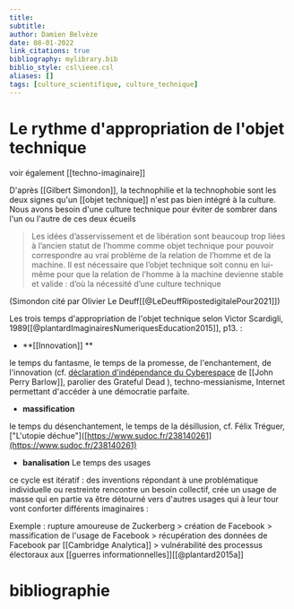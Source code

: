 ```yaml
---
title: 
subtitle:
author: Damien Belvèze
date: 08-01-2022
link_citations: true
bibliography: mylibrary.bib
biblio_style: csl\ieee.csl
aliases: []
tags: [culture_scientifique, culture_technique]
---
```


# Le rythme d'appropriation de l'objet technique

voir également [[techno-imaginaire]]

D'après [[Gilbert Simondon]], la technophilie et la technophobie sont les deux signes qu'un [[objet technique]] n'est pas bien intégré à la culture. 
Nous avons besoin d'une culture technique pour éviter de sombrer dans l'un ou l'autre de ces deux écueils


>Les idées d’asservissement et de libération sont beaucoup trop liées à l’ancien statut de l’homme comme objet technique pour pouvoir correspondre au vrai problème de la relation de l’homme et de la machine. Il est nécessaire que l’objet technique soit connu en lui-même pour que la relation de l’homme à la machine devienne stable et valide : d’où la nécessité d’une culture technique

(Simondon cité par Olivier Le Deuff[[@LeDeuffRipostedigitalePour2021]])

Les trois temps d'appropriation de l'objet technique selon Victor Scardigli, 1989[[@plantardImaginairesNumeriquesEducation2015]], p13. : 

- **[[Innovation]] **

le temps du fantasme, le temps de la promesse, de l'enchantement, de l'innovation (cf. [déclaration d'indépendance du Cyberespace](http://editions-hache.com/essais/barlow/barlow2.html) de [[John Perry  Barlow]], parolier des Grateful Dead ), techno-messianisme, Internet permettant d'accéder à une démocratie parfaite.

- **massification**

le temps du désenchantement, le temps de la désillusion, cf. Félix Tréguer, ["L'utopie déchue"]([https://www.sudoc.fr/238140261](https://www.sudoc.fr/238140261)

- **banalisation**
Le temps des usages


ce cycle est itératif : des inventions répondant à une problématique individuelle ou restreinte rencontre un besoin collectif, crée un usage de masse qui en partie va être détourné vers d'autres usages qui à leur tour vont conforter différents imaginaires : 

Exemple : rupture amoureuse de Zuckerberg > création de Facebook > massification de l'usage de Facebook > récupération des données de Facebook par [[Cambridge Analytica]] > vulnérabilité des processus électoraux aux [[guerres informationnelles]][[@plantard2015a]]





# bibliographie

